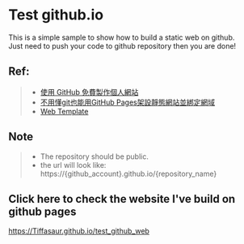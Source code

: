 # Test github.io
This is a simple sample to show how to build a static web on github.   
Just need to push your code to github repository then you are done!

## Ref:
>* [使用 GitHub 免費製作個人網站](https://gitbook.tw/chapters/github/using-github-pages.html)
>* [不用懂git也能用GitHub Pages架設靜態網站並綁定網域](https://reurl.cc/9zoeWx)
>* [Web Template](https://colorlib.com/wp/templates/)

## Note
>* The repository should be public.
>* the url will look like: https://{github_account}.github.io/{repository_name}

## Click here to check the website I've build on github pages
https://Tiffasaur.github.io/test_github_web
